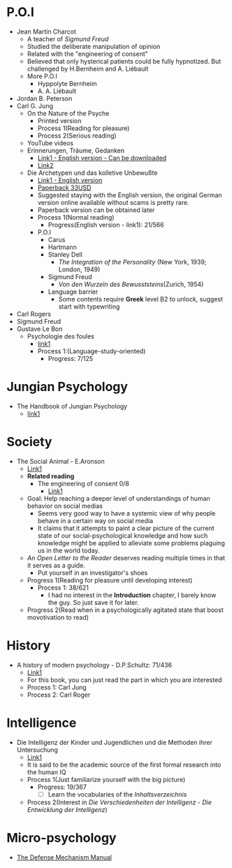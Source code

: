 # P.O.I
- Jean Martin Charcot
  - A teacher of *Sigmund Freud*
  - Studied the deliberate manipulation of opinion
  - Related with the "engineering of consent"
  - Believed that only hysterical patients could be fully hypnotized. But challenged by H.Bernheim and A. Liébault
  - More P.O.I 
    - Hyppolyte Bernheim
    - A. A. Liébault
- Jordan B. Peterson
- Carl G. Jung
  - On the Nature of the Psyche
    - Printed version
    - Process 1(Reading for pleasure) 
    - Process 2(Serious reading)
  - YouTube videos
  - Erinnerungen, Träume, Gedanken
    - [Link1 - English version - Can be downloaded](https://antilogicalism.com/wp-content/uploads/2017/07/memories-dreams-reflections.pdf)
    - [Link2](https://epdf.pub/erinnerungen-trume-gedanken-c-g-jung.html)
  - Die Archetypen und das kolletive Unbewußte
    - [Link1 - English version](https://www.are.na/block/1493356)
    - [Paperback 33USD](https://www.amazon.com/Die-Archetypen-das-kollektive-Unbewusste/dp/3843601275)
    - Suggested staying with the English version, the original German version online available without scams is pretty rare.
    - Paperback version can be obtained later
    - Process 1(Normal reading)
      - Progress(English version - link1): 21/566
    - P.O.I
      - Carus
      - Hartmann
      - Stanley Dell
        - *The Integration of the Personality* (New York, 1939; London, 1949)
      - Sigmund Freud
        - *Von den Wurzeln des Bewusststeins*(Zurich, 1954)
      - Language barrier
        - Some contents require **Greek** level B2 to unlock, suggest start with typewriting
- Carl Rogers
- Sigmund Freud
- Gustave Le Bon
  - Psychologie des foules
    - [link1](https://www.infoamerica.org/documentos_pdf/lebon2.pdf)
    - Process 1:(Language-study-oriented)
      - Progress: 7/125

# Jungian Psychology
- The Handbook of Jungian Psychology
  - [link1](https://dondeg.files.wordpress.com/2015/08/hjp.pdf)
# Society
- The Social Animal - E.Aronson
  - [Link1](https://khanahmadli.files.wordpress.com/2019/01/the-social-animal.pdf)
  - **Related reading**
    - The engineering of consent 0/8
      - [Link1](http://www.fraw.org.uk/data/politics/bernays_1947.pdf)
  - Goal: Help reaching a deeper level of understandings of human behavior on social medias
    - Seems very good way to have a systemic view of why people behave in a certain way on social media
    - It claims that it attempts to paint a clear picture of the current state of our social-psychological knowledge and how such knowledge might be applied to alleviate some problems plaguing us in the world today.
  - *An Open Letter to the Reader* deserves reading multiple times in that it serves as a guide.
    - Put yourself in an investigator's shoes
  - Progress 1(Reading for pleasure until developing interest) 
    - Process 1: 38/621
      - I had no interest in the **Introduction** chapter, I barely know the guy. So just save it for later.
  - Progress 2(Read when in a psychologically agitated state that boost movotivation to read)
# History
- A history of modern psychology - D.P.Schultz: 71/436
  - [Link1](https://www.uv.mx/rmipe/files/2017/05/A-history-of-modern-psychology.pdf)
  - For this book, you can just read the part in which you are interested
  - Process 1: Carl Jung
  - Process 2: Carl Roger


# Intelligence
- Die Intelligenz der Kinder und Jugendlichen und die Methoden ihrer Untersuchung
  - [Link1](http://www.th-hoffmann.eu/archiv/stern/stern.1920.pdf)
  - It is said to be the academic source of the first formal research into the human IQ
  - Process 1(Just familiarize yourself with the big picture)
    - Progress: 19/367
      - [ ] Learn the vocabularies of the *Inhaltsverzeichnis*
  - Process 2(Interest in *Die Verschiedenheiten der Intelligenz* - *Die Entwicklung der Intelligenz*)

# Micro-psychology
- [The Defense Mechanism Manual](https://web.williams.edu/Psychology/Faculty/Cramer/Defense%20Mechanisms.pdf)